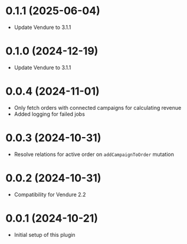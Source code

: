 # 0.1.1 (2025-06-04)

- Update Vendure to 3.1.1

# 0.1.0 (2024-12-19)

- Update Vendure to 3.1.1

# 0.0.4 (2024-11-01)

- Only fetch orders with connected campaigns for calculating revenue
- Added logging for failed jobs

# 0.0.3 (2024-10-31)

- Resolve relations for active order on `addCampaignToOrder` mutation

# 0.0.2 (2024-10-31)

- Compatibility for Vendure 2.2

# 0.0.1 (2024-10-21)

- Initial setup of this plugin
